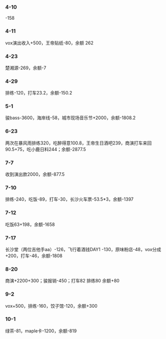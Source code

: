 ### 4-10  
-158
### 4-11
vox演出收入+500，王帝贴纸-80，余额 262
### 4-23  
楚湘源-269，余额-7  
### 4-29
排练-120，打车23.2，余额-150.2  
### 5-1
骏bass-3600，海岸线-58，城市现场音乐节+2000，余额-1808.2  
### 6-23  
两次在暴风雨排练320，吃醉得意100.8，王帝生日酒吧239，商演打车来回90.5+75，吃小鹿日料244；余额-2877.5
### 7-7 
收到演出款2000，余额-877.5  
### 7-10
排练-240，吃饭-89，打车-30，长沙火车票-53.5*3，余额-1397  
### 7-12
吃饭63+198，余额-1658  
### 7-17
长沙堂（两位吉他手aa）-126，飞行着酒钱DAY1 -130，原味粉店-48，vox分成+200，打车-46，余额-1808  
### 8-20
商演+2200+300；骏报销-450；打车82  排练80  余额+80  
### 9-2 
vox+500，排练-160，饺子馆-120，余额+300  
### 10-1
绿茶-81，maple卡-1200，余额-819  
